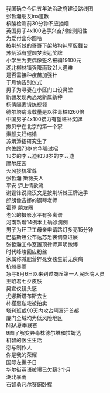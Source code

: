 我国确立今后五年法治政府建设路线图  
张哲瀚朋友ins道歉  
核酸检测前30分钟不应抽烟  
英国男子4x100选手兴奋剂检测阳性  
为爱付出你图啥  
披荆斩棘的哥哥下架热狗纯享版舞台  
苏炳添有望圆梦奥运奖牌  
小学生为要偶像签名被骗19100元  
湖北柳林镇强降雨致21人遇难  
是否需接种疫苗加强针  
于月仙告别仪式  
男子为寻妻在小区门口设灵堂  
新疆发现两恐龙新属新种  
杨倩隔离锻炼视频  
德尔塔病毒载量是以往毒株1260倍  
中国男子4x100接力有望递补奖牌  
撒贝宁在北京的第一个家  
素颜夫妇结婚  
苏炳添招研究生了  
向佐跟73岁向华强过招  
18岁的李云迪和38岁的李云迪  
摩尔庄园  
火风接机霍尊  
张哲瀚 黛薇夫人  
平安 沪上情欲流  
谢霆锋说梁汉文是披荆斩棘王牌选手  
郎朗像吉娜的钢琴老师  
霍尊 朋友圈  
老公的摄影水平有多离谱  
河南新增14例本土确诊病例  
男子为环卫工母亲申请路灯多亮15分钟  
巴基斯坦公布达苏恐袭调查进展  
张哲瀚工作室置顶律师声明微博  
时代峰峻回应粉丝  
家属称减肥营猝死女孩生前无疾病  
杭州暴雨  
急寻8月6日以来到过商丘第一人民医院人员  
王昭君七夕皮肤  
吴宣仪镜头感  
尤娜斯塔布斯去世  
朴槿惠私宅被拍卖  
塔利班或90天内攻占阿富汗首都  
厦门全域均为低风险地区  
NBA夏季联赛  
9图了解变异毒株德尔塔和拉姆达  
机智的医生生活  
恋与制作人  
你是我的荣耀  
国际左撇子日  
华尔街英语被曝已欠薪3个月  
湖北暴雨  
石智勇凡尔赛俯卧撑  
